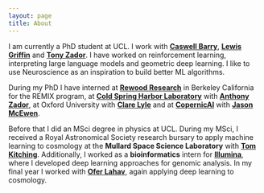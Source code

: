 ```yaml
---
layout: page
title: About
---
```


I am currently a PhD student at UCL. I work with [**Caswell Barry**](https://barry-lab.com/), [**Lewis Griffin**](https://scholar.google.com/citations?hl=en&user=Gw5Pc1UAAAAJ&view_op=list_works&sortby=pubdate) and [**Tony Zador**](https://zadorlab.labsites.cshl.edu/). I have worked on reinforcement learning, interpreting large language models and geometric deep learning. I like to use Neuroscience as an inspiration to build better ML algorithms.

During my PhD I have interned at [**Rewood Research**](https://www.redwoodresearch.org/) in Berkeley California for the REMIX program, at [**Cold Spring Harbor Laboratory**](https://en.wikipedia.org/wiki/Cold_Spring_Harbor_Laboratory) with [**Anthony Zador**](https://zadorlab.labsites.cshl.edu/), at Oxford University with [**Clare Lyle**](https://clarelyle.com/) and at [**CopernicAI**](https://copernicai.com/) with [**Jason McEwen**](http://www.jasonmcewen.org/).

Before that I did an MSci degree in physics at UCL. During my MSci, I received a Royal Astronomical Society 
research bursary to apply machine learning to cosmology at the **Mullard Space Science Laboratory** with [**Tom Kitching**](https://scholar.google.com/citations?user=YoFoNiAAAAAJ&hl=en).
Additionally, I worked as a **bioinformatics** intern for [**Illumina**](illumina.com), where I developed deep learning approaches for genomic analysis. In my final year I worked with [**Ofer Lahav**](https://scholar.google.com/citations?user=AjP6PvoAAAAJ&hl=en&oi=ao), again applying deep learning to cosmology. 